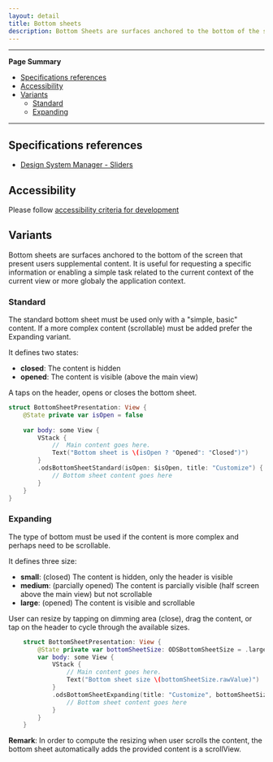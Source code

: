 ```yaml
---
layout: detail
title: Bottom sheets
description: Bottom Sheets are surfaces anchored to the bottom of the screen that present users supplement content.
---
```


---

**Page Summary**

* [Specifications references](#specifications-references)
* [Accessibility](#accessibility)
* [Variants](#variants)
  * [Standard](#standard)
  * [Expanding](#expanding)

---

## Specifications references

- [Design System Manager - Sliders](https://system.design.orange.com/0c1af118d/p/3347ca-sheets-bottom/b/83b619)

## Accessibility

Please follow [accessibility criteria for development](https://a11y-guidelines.orange.com/en/mobile/ios/)

## Variants

Bottom sheets are surfaces anchored to the bottom of the screen that present users supplemental content.
It is useful for requesting a specific information or enabling a simple task related to the current context
of the current view or more globaly the application context.

### Standard

The standard bottom sheet must be used only with a "simple, basic" content. If a more complex content (scrollable) must be added prefer the Expanding variant.

It defines two states:
- **closed**: The content is hidden
- **opened**: The content is visible (above the main view)

A taps on the header, opens or closes the bottom sheet.

```swift
struct BottomSheetPresentation: View {
    @State private var isOpen = false
    
    var body: some View {
        VStack {
            //  Main content goes here.
            Text("Bottom sheet is \(isOpen ? "Opened": "Closed")")
        }
        .odsBottomSheetStandard(isOpen: $isOpen, title: "Customize") {
            // Bottom sheet content goes here
        }
    }
}
```

### Expanding

The type of bottom must be used if the content is more complex and perhaps need to be scrollable.

It defines three size:
- **small**: (closed) The content is hidden, only the header is visible
- **medium**: (parcially opened) The content is parcially visible (half screen above the main view) but not scrollable 
- **large**: (opened) The content is visible and scrollable

User can resize by tapping on dimming area (close), drag the content, or tap on the header to cycle through the available sizes. 

```swift
    struct BottomSheetPresentation: View {
        @State private var bottomSheetSize: ODSBottomSheetSize = .large
        var body: some View {
            VStack {
                // Main content goes here.
                Text("Bottom sheet size \(bottomSheetSize.rawValue)")
            }
            .odsBottomSheetExpanding(title: "Customize", bottomSheetSize: $bottomSheetSize) {
                // Bottom sheet content goes here
            }
        }
    }
```

**Remark**: In order to compute the resizing when user scrolls the content, the bottom sheet automatically adds the provided content is a scrollView.      

